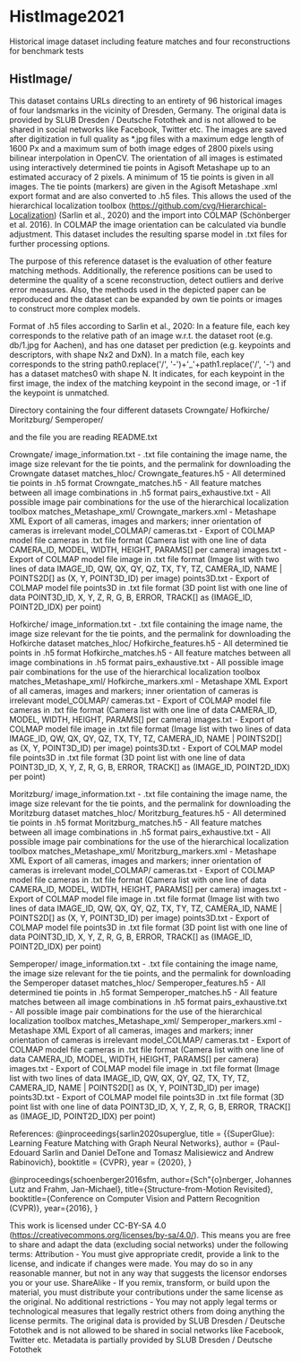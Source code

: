 # HistImage2021
Historical image dataset including feature matches and four reconstructions for benchmark tests

HistImage/
------------------
This dataset contains URLs directing to an entirety of 96 historical images of four landsmarks in the vicinity of Dresden, Germany.
The original data is provided by SLUB Dresden / Deutsche Fotothek and is not allowed to be shared in social networks like Facebook, Twitter etc.
The images are saved after digitization in full quality as *.jpg files with a maximum edge length of 1600 Px and a maximum sum of both image edges of 2800 pixels using bilinear interpolation in OpenCV.
The orientation of all images is estimated using interactively determined tie points in Agisoft Metashape up to an estimated accuracy of 2 pixels.
A minimum of 15 tie points is given in all images.
The tie points (markers) are given in the Agisoft Metashape .xml export format and are also converted to .h5 files.
This allows the used of the hierarchical localization toolbox (https://github.com/cvg/Hierarchical-Localization) (Sarlin et al., 2020) and the import into COLMAP (Schönberger et al. 2016).
In COLMAP the image orientation can be calculated via bundle adjustment. 
This dataset includes the resulting sparse model in .txt files for further processing options.

The purpose of this reference dataset is the evaluation of other feature matching methods.
Additionally, the reference positions can be used to determine the quality of a scene reconstruction, detect outliers and derive error measures.
Also, the methods used in the depicted paper can be reproduced and the dataset can be expanded by own tie points or images to construct more complex models.

Format of .h5 files according to Sarlin et al., 2020:
In a feature file, each key corresponds to the relative path of an image w.r.t. the dataset root (e.g. db/1.jpg for Aachen), and has one dataset per prediction (e.g. keypoints and descriptors, with shape Nx2 and DxN).
In a match file, each key corresponds to the string path0.replace('/', '-')+'_'+path1.replace('/', '-') and has a dataset matches0 with shape N. 
It indicates, for each keypoint in the first image, the index of the matching keypoint in the second image, or -1 if the keypoint is unmatched.


Directory containing the four different datasets 
Crowngate/ 
Hofkirche/
Moritzburg/ 
Semperoper/ 

and the file you are reading README.txt

Crowngate/
	image_information.txt - .txt file containing the image name, the image size relevant for the tie points, and the permalink for downloading the Crowngate dataset
	matches_hloc/
		Crowngate_features.h5 - All determined tie points in .h5 format
		Crowngate_matches.h5 - All feature matches between all image combinations in .h5 format
		pairs_exhaustive.txt - All possible image pair combinations for the use of the hierarchical localization toolbox
	matches_Metashape_xml/
		Crowngate_markers.xml - Metashape XML Export of all cameras, images and markers; inner orientation of cameras is irrelevant 
	model_COLMAP/
		cameras.txt - Export of COLMAP model file cameras in .txt file format (Camera list with one line of data CAMERA_ID, MODEL, WIDTH, HEIGHT, PARAMS[] per camera)
		images.txt - Export of COLMAP model file image in .txt file format (Image list with two lines of data IMAGE_ID, QW, QX, QY, QZ, TX, TY, TZ, CAMERA_ID, NAME | POINTS2D[] as (X, Y, POINT3D_ID) per image)
		points3D.txt - Export of COLMAP model file points3D in .txt file format (3D point list with one line of data POINT3D_ID, X, Y, Z, R, G, B, ERROR, TRACK[] as (IMAGE_ID, POINT2D_IDX) per point)

Hofkirche/
	image_information.txt - .txt file containing the image name, the image size relevant for the tie points, and the permalink for downloading the Hofkirche dataset
		matches_hloc/
			Hofkirche_features.h5 - All determined tie points in .h5 format
			Hofkirche_matches.h5 - All feature matches between all image combinations in .h5 format
			pairs_exhaustive.txt - All possible image pair combinations for the use of the hierarchical localization toolbox
		matches_Metashape_xml/
			Hofkirche_markers.xml - Metashape XML Export of all cameras, images and markers; inner orientation of cameras is irrelevant 
		model_COLMAP/
			cameras.txt - Export of COLMAP model file cameras in .txt file format (Camera list with one line of data CAMERA_ID, MODEL, WIDTH, HEIGHT, PARAMS[] per camera)
			images.txt - Export of COLMAP model file image in .txt file format (Image list with two lines of data IMAGE_ID, QW, QX, QY, QZ, TX, TY, TZ, CAMERA_ID, NAME | POINTS2D[] as (X, Y, POINT3D_ID) per image)
			points3D.txt - Export of COLMAP model file points3D in .txt file format (3D point list with one line of data POINT3D_ID, X, Y, Z, R, G, B, ERROR, TRACK[] as (IMAGE_ID, POINT2D_IDX) per point)

Moritzburg/
	image_information.txt - .txt file containing the image name, the image size relevant for the tie points, and the permalink for downloading the Moritzburg dataset
		matches_hloc/
			Moritzburg_features.h5 - All determined tie points in .h5 format
			Moritzburg_matches.h5 - All feature matches between all image combinations in .h5 format
			pairs_exhaustive.txt - All possible image pair combinations for the use of the hierarchical localization toolbox
		matches_Metashape_xml/
			Moritzburg_markers.xml - Metashape XML Export of all cameras, images and markers; inner orientation of cameras is irrelevant 
		model_COLMAP/
			cameras.txt - Export of COLMAP model file cameras in .txt file format (Camera list with one line of data CAMERA_ID, MODEL, WIDTH, HEIGHT, PARAMS[] per camera)
			images.txt - Export of COLMAP model file image in .txt file format (Image list with two lines of data IMAGE_ID, QW, QX, QY, QZ, TX, TY, TZ, CAMERA_ID, NAME | POINTS2D[] as (X, Y, POINT3D_ID) per image)
			points3D.txt - Export of COLMAP model file points3D in .txt file format (3D point list with one line of data POINT3D_ID, X, Y, Z, R, G, B, ERROR, TRACK[] as (IMAGE_ID, POINT2D_IDX) per point)

Semperoper/
	image_information.txt - .txt file containing the image name, the image size relevant for the tie points, and the permalink for downloading the Semperoper dataset
		matches_hloc/
			Semperoper_features.h5 - All determined tie points in .h5 format
			Semperoper_matches.h5 - All feature matches between all image combinations in .h5 format
			pairs_exhaustive.txt - All possible image pair combinations for the use of the hierarchical localization toolbox
		matches_Metashape_xml/
			Semperoper_markers.xml - Metashape XML Export of all cameras, images and markers; inner orientation of cameras is irrelevant 
		model_COLMAP/
			cameras.txt - Export of COLMAP model file cameras in .txt file format (Camera list with one line of data CAMERA_ID, MODEL, WIDTH, HEIGHT, PARAMS[] per camera)
			images.txt - Export of COLMAP model file image in .txt file format (Image list with two lines of data IMAGE_ID, QW, QX, QY, QZ, TX, TY, TZ, CAMERA_ID, NAME | POINTS2D[] as (X, Y, POINT3D_ID) per image)
			points3D.txt - Export of COLMAP model file points3D in .txt file format (3D point list with one line of data POINT3D_ID, X, Y, Z, R, G, B, ERROR, TRACK[] as (IMAGE_ID, POINT2D_IDX) per point)

References:
@inproceedings{sarlin2020superglue,
  title     = {{SuperGlue}: Learning Feature Matching with Graph Neural Networks},
  author    = {Paul-Edouard Sarlin and
               Daniel DeTone and
               Tomasz Malisiewicz and
               Andrew Rabinovich},
  booktitle = {CVPR},
  year      = {2020},
}

@inproceedings{schoenberger2016sfm,
    author={Sch\"{o}nberger, Johannes Lutz and Frahm, Jan-Michael},
    title={Structure-from-Motion Revisited},
    booktitle={Conference on Computer Vision and Pattern Recognition (CVPR)},
    year={2016},
}

This work is licensed under CC-BY-SA 4.0 (https://creativecommons.org/licenses/by-sa/4.0/).
This means you are free to share and adapt the data (excluding social networks) under the following terms:
Attribution - You must give appropriate credit, provide a link to the license, and indicate if changes were made. You may do so in any reasonable manner, but not in any way that suggests the licensor endorses you or your use.
ShareAlike - If you remix, transform, or build upon the material, you must distribute your contributions under the same license as the original.
No additional restrictions - You may not apply legal terms or technological measures that legally restrict others from doing anything the license permits.
The original data is provided by SLUB Dresden / Deutsche Fotothek and is not allowed to be shared in social networks like Facebook, Twitter etc.
Metadata is partially provided by SLUB Dresden / Deutsche Fotothek
